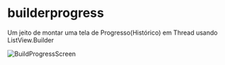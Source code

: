 # builderprogress

Um jeito de montar uma tela de Progresso(Histórico) em Thread usando ListView.Builder


![BuildProgressScreen](https://user-images.githubusercontent.com/39046776/80291639-c06b0400-8725-11ea-91ba-9c48170bb0b2.png)
